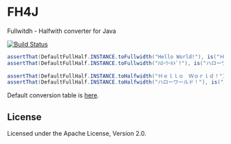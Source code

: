 # FH4J

Fullwitdh - Halfwith converter for Java

[![Build Status](https://travis-ci.org/making/fh4j.svg)](https://travis-ci.org/making/fh4j)

``` java
assertThat(DefaultFullHalf.INSTANCE.toFullwidth("Hello World!"), is("Ｈｅｌｌｏ　Ｗｏｒｌｄ！"));
assertThat(DefaultFullHalf.INSTANCE.toFullwidth("ﾊﾛｰﾜｰﾙﾄﾞ!"), is("ハローワールド！"));
        
assertThat(DefaultFullHalf.INSTANCE.toHalfwidth("Ｈｅｌｌｏ　Ｗｏｒｌｄ！"), is("Hello World!"));
assertThat(DefaultFullHalf.INSTANCE.toHalfwidth("ハローワールド！"), is("ﾊﾛｰﾜｰﾙﾄﾞ!"));
```

Default conversion table is [here](src/main/java/fh4j/DefaultFullHalf.java).

## License

Licensed under the Apache License, Version 2.0.
